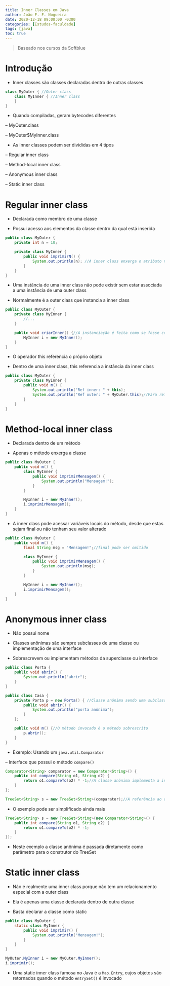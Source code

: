 ```yaml
---
title: Inner Classes em Java
author: João F. F. Nogueira
date: 2020-12-18 09:00:00 -0300
categories: [Estudos-faculdade]
tags: [java]
toc: true
---
```


> Baseado nos cursos da Softblue

# Introdução

* Inner classes são classes declaradas dentro de outras classes

```java
class MyOuter { //Outer class
	class MyInner { //Inner class
	}
}
```

* Quando compiladas, geram bytecodes diferentes

– MyOuter.class

– MyOuter$MyInner.class

* As inner classes podem ser divididas em 4 tipos

– Regular inner class

– Method-local inner class

– Anonymous inner class

– Static inner class

# Regular inner class

* Declarada como membro de uma classe

* Possui acesso aos elementos da classe dentro da qual está inserida

```java
public class MyOuter {
	private int n = 10;

	private class MyInner {
		public void imprimirN() {
			System.out.println(n); //A inner class enxerga o atributo n
		}
	}
}
```

* Uma instância de uma inner class não pode existir sem estar associada a uma instância de uma outer class

* Normalmente é a outer class que instancia a inner class

```java
public class MyOuter {
	private class MyInner {
		//...
	}

	public void criarInner() {//A instanciação é feita como se fosse com qualquer outra classe
		MyInner i = new MyInner();
	}
}
```

* O operador this referencia o próprio objeto

* Dentro de uma inner class, this referencia a instância da inner class

```java
public class MyOuter {
	private class MyInner {
		public void m() {
			System.out.println("Ref inner: " + this);
			System.out.println("Ref outer: " + MyOuter.this);//Para referenciar a outer class
		}
	}
}
```

# Method-local inner class

* Declarada dentro de um método

* Apenas o método enxerga a classe

```java
public class MyOuter {
	public void m() { 
		class MyInner {
			public void imprimirMensagem() {
				System.out.println("Mensagem!");
			}
		}

		MyInner i = new MyInner();
		i.imprimirMensagem();
	}
}
```

* A inner class pode acessar variáveis locais do método, desde que estas sejam final ou não tenham seu valor alterado

```java
public class MyOuter {
	public void m() { 
		final String msg = "Mensagem!";//final pode ser omitido

		class MyInner {
			public void imprimirMensagem() {
				System.out.println(msg);
			}
		}

		MyInner i = new MyInner();
		i.imprimirMensagem();
	}
}
```

# Anonymous inner class

* Não possui nome

* Classes anônimas são sempre subclasses de uma classe ou implementação de uma interface

* Sobrescrevem ou implementam métodos da superclasse ou interface

```java
public class Porta {
	public void abrir() {
		System.out.println("abrir");
	}
}

public class Casa {
	private Porta p = new Porta() { //Classe anônima sendo uma subclasse de Porta
		public void abrir() {
			System.out.println("porta anônima");
		}
	};

	public void m() {//O método invocado é o método sobrescrito
		p.abrir();
	}
}
```

* Exemplo:  Usando um `java.util.Comparator`

– Interface que possui o método `compare()`

```java
Comparator<String> comparator = new Comparator<String>() {
	public int compare(String o1, String o2) {
		return o1.compareTo(o2) * -1;//A classe anônima implementa a interface Comparator
	}
};

TreeSet<String> s = new TreeSet<String>(comparator);//A referência ao objeto é usada no construtor do TreeSet
```

* O exemplo pode ser simplificado ainda mais

```java
TreeSet<String> s = new TreeSet<String>(new Comparator<String>() {
	public int compare(String o1, String o2) {
		return o1.compareTo(o2) * -1;
	}
});
```

*  Neste exemplo a classe anônima é passada diretamente como parâmetro para o construtor do TreeSet

# Static inner class

* Não é realmente uma inner class porque não tem um relacionamento especial com a outer class

* Ela é apenas uma classe declarada dentro de outra classe

* Basta declarar a classe como static

```java
public class MyOuter {
	static class MyInner {
		public void imprimir() {
			System.out.println("Mensagem!");
		}
	}
}

MyOuter.MyInner i = new MyOuter.MyInner();
i.imprimir();
```

* Uma static inner class famosa no Java é a `Map.Entry`, cujos objetos são retornados quando o método `entrySet()` é invocado
